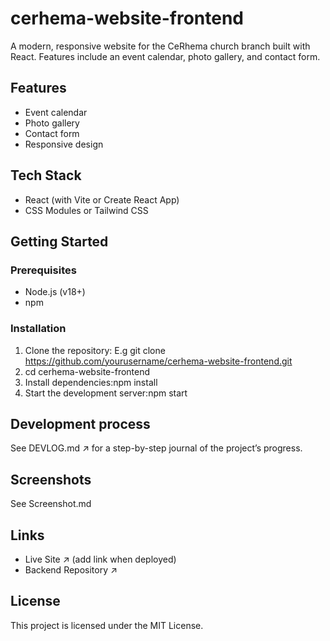 # cerhema-website-frontend

A modern, responsive website for the CeRhema church branch built with React. Features include an event calendar, photo gallery, and contact form.

## Features

- Event calendar
- Photo gallery
- Contact form
- Responsive design
  
## Tech Stack

- React (with Vite or Create React App)
- CSS Modules or Tailwind CSS

## Getting Started

### Prerequisites

- Node.js (v18+)
- npm

### Installation

1. Clone the repository: E.g git clone https://github.com/yourusername/cerhema-website-frontend.git
2. cd cerhema-website-frontend
3. Install dependencies:npm install
4. Start the development server:npm start

## Development process

See DEVLOG.md ↗ for a step-by-step journal of the project’s progress.

## Screenshots

See Screenshot.md

## Links

- Live Site ↗ (add link when deployed)
- Backend Repository ↗
  
## License

This project is licensed under the MIT License.


